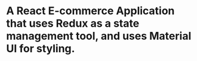 # A React E-commerce Application that uses Redux as a state management tool, and uses Material UI for styling.
